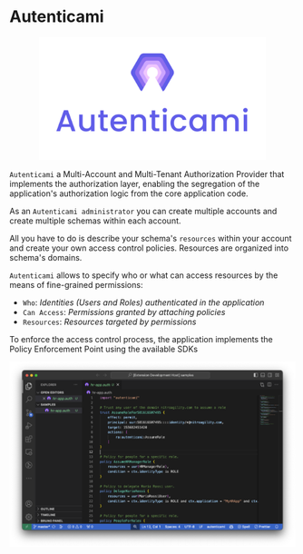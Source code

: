 # Autenticami

<p align="center">
  <img src="https://github.com/autenticami/.github/raw/main/assets/logo/transparent-txt/transparent-txt-2lines.svg" class="center" width="400px" height="auto"/>
</p>



`Autenticami` a Multi-Account and Multi-Tenant Authorization Provider that implements the authorization layer, enabling the segregation of the application's authorization logic from the core application code.

As an `Autenticami administrator` you can create multiple accounts and create multiple schemas within each account.

All you have to do is describe your schema's `resources` within your account and create your own access control policies. Resources are organized into schema's domains.

`Autenticami` allows to specify who or what can access resources by the means of fine-grained permissions:

- `Who`: *Identities (Users and Roles) authenticated in the application*
- `Can Access`: *Permissions granted by attaching policies*
- `Resources`: *Resources targeted by permissions*

To enforce the access control process, the application implements the Policy Enforcement Point using the available SDKs

![alt text](https://github.com/autenticami/.github/blob/main/assets/vscode/vscode-screenshot.png)
